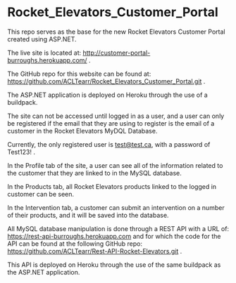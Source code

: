 # Rocket_Elevators_Customer_Portal

This repo serves as the base for the new Rocket Elevators Customer Portal created using ASP.NET.

The live site is located at: http://customer-portal-burroughs.herokuapp.com/ .

The GitHub repo for this website can be found at: https://github.com/ACLTearr/Rocket_Elevators_Customer_Portal.git .

The ASP.NET application is deployed on Heroku through the use of a buildpack.

The site can not be accessed until logged in as a user, and a user can only be registered if the email that they are using to register is the email of a customer in the Rocket Elevators MyDQL Database.

Currently, the only registered user is test@test.ca, with a password of Test123! .

In the Profile tab of the site, a user can see all of the information related to the customer that they are linked to in the MySQL database.

In the Products tab, all Rocket Elevators products linked to the logged in customer can be seen.

In the Intervention tab, a customer can submit an intervention on a number of their products, and it will be saved into the database.

All MySQL database manipulation is done through a REST API with a URL of: https://rest-api-burroughs.herokuapp.com and for which the code for the API can be found at the following GitHub repo: https://github.com/ACLTearr/Rest-API-Rocket-Elevators.git .

This API is deployed on Heroku through the use of the same buildpack as the ASP.NET application.